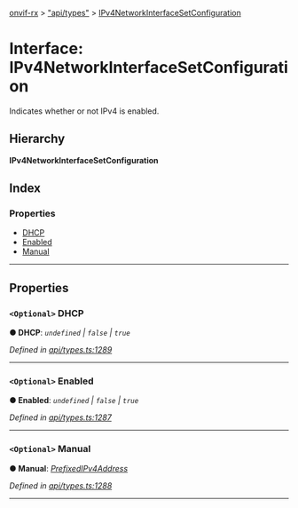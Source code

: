 [onvif-rx](../README.md) > ["api/types"](../modules/_api_types_.md) > [IPv4NetworkInterfaceSetConfiguration](../interfaces/_api_types_.ipv4networkinterfacesetconfiguration.md)

# Interface: IPv4NetworkInterfaceSetConfiguration

Indicates whether or not IPv4 is enabled.

## Hierarchy

**IPv4NetworkInterfaceSetConfiguration**

## Index

### Properties

* [DHCP](_api_types_.ipv4networkinterfacesetconfiguration.md#dhcp)
* [Enabled](_api_types_.ipv4networkinterfacesetconfiguration.md#enabled)
* [Manual](_api_types_.ipv4networkinterfacesetconfiguration.md#manual)

---

## Properties

<a id="dhcp"></a>

### `<Optional>` DHCP

**● DHCP**: *`undefined` \| `false` \| `true`*

*Defined in [api/types.ts:1289](https://github.com/patrickmichalina/onvif-rx/blob/034e4d6/src/api/types.ts#L1289)*

___
<a id="enabled"></a>

### `<Optional>` Enabled

**● Enabled**: *`undefined` \| `false` \| `true`*

*Defined in [api/types.ts:1287](https://github.com/patrickmichalina/onvif-rx/blob/034e4d6/src/api/types.ts#L1287)*

___
<a id="manual"></a>

### `<Optional>` Manual

**● Manual**: *[PrefixedIPv4Address](_api_types_.prefixedipv4address.md)*

*Defined in [api/types.ts:1288](https://github.com/patrickmichalina/onvif-rx/blob/034e4d6/src/api/types.ts#L1288)*

___


